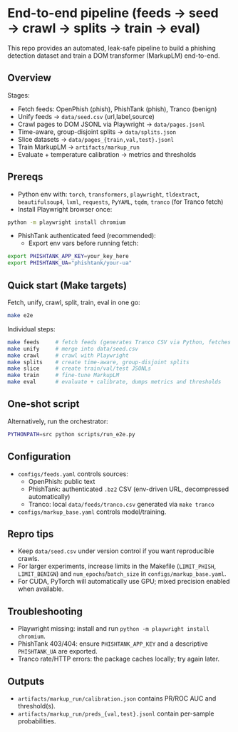 # End-to-end pipeline (feeds → seed → crawl → splits → train → eval)

This repo provides an automated, leak-safe pipeline to build a phishing detection dataset and train a DOM transformer (MarkupLM) end-to-end.

## Overview

Stages:
- Fetch feeds: OpenPhish (phish), PhishTank (phish), Tranco (benign)
- Unify feeds → `data/seed.csv` (url,label,source)
- Crawl pages to DOM JSONL via Playwright → `data/pages.jsonl`
- Time-aware, group-disjoint splits → `data/splits.json`
- Slice datasets → `data/pages_{train,val,test}.jsonl`
- Train MarkupLM → `artifacts/markup_run`
- Evaluate + temperature calibration → metrics and thresholds

## Prereqs

- Python env with: `torch`, `transformers`, `playwright`, `tldextract`, `beautifulsoup4`, `lxml`, `requests`, `PyYAML`, `tqdm`, `tranco` (for Tranco fetch)
- Install Playwright browser once:

```bash
python -m playwright install chromium
```

- PhishTank authenticated feed (recommended):
  - Export env vars before running fetch:

```bash
export PHISHTANK_APP_KEY=your_key_here
export PHISHTANK_UA="phishtank/your-ua"
```

## Quick start (Make targets)

Fetch, unify, crawl, split, train, eval in one go:

```bash
make e2e
```

Individual steps:

```bash
make feeds     # fetch feeds (generates Tranco CSV via Python, fetches OpenPhish/PhishTank)
make unify     # merge into data/seed.csv
make crawl     # crawl with Playwright
make splits    # create time-aware, group-disjoint splits
make slice     # create train/val/test JSONLs
make train     # fine-tune MarkupLM
make eval      # evaluate + calibrate, dumps metrics and thresholds
```

## One-shot script

Alternatively, run the orchestrator:

```bash
PYTHONPATH=src python scripts/run_e2e.py
```

## Configuration

- `configs/feeds.yaml` controls sources:
  - OpenPhish: public text
  - PhishTank: authenticated `.bz2` CSV (env-driven URL, decompressed automatically)
  - Tranco: local `data/feeds/tranco.csv` generated via `make tranco`
- `configs/markup_base.yaml` controls model/training.

## Repro tips

- Keep `data/seed.csv` under version control if you want reproducible crawls.
- For larger experiments, increase limits in the Makefile (`LIMIT_PHISH`, `LIMIT_BENIGN`) and `num_epochs`/`batch_size` in `configs/markup_base.yaml`.
- For CUDA, PyTorch will automatically use GPU; mixed precision enabled when available.

## Troubleshooting

- Playwright missing: install and run `python -m playwright install chromium`.
- PhishTank 403/404: ensure `PHISHTANK_APP_KEY` and a descriptive `PHISHTANK_UA` are exported.
- Tranco rate/HTTP errors: the package caches locally; try again later.

## Outputs

- `artifacts/markup_run/calibration.json` contains PR/ROC AUC and threshold(s).
- `artifacts/markup_run/preds_{val,test}.jsonl` contain per-sample probabilities.

